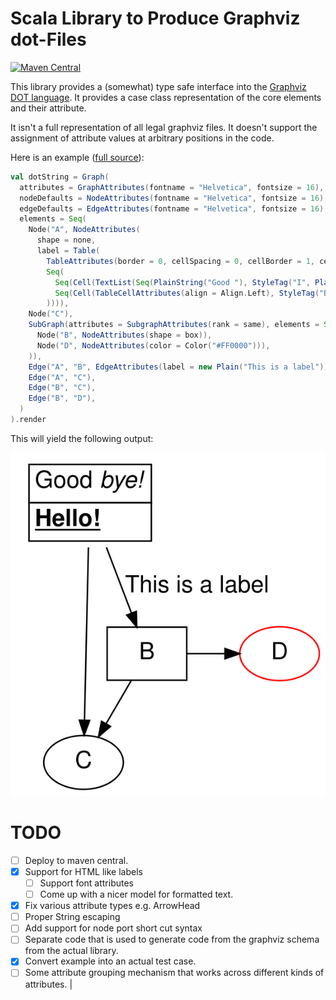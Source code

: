 # Scala Library to Produce Graphviz dot-Files
[![Maven Central](https://maven-badges.herokuapp.com/maven-central/berlin.softwaretechnik/graphviz-scala_2.13/badge.svg)](https://maven-badges.herokuapp.com/maven-central/berlin.softwaretechnik/graphviz-scala_2.13)

This library provides a (somewhat) type safe interface into the
[Graphviz DOT language](https://graphviz.org/doc/info/lang.html). It provides a case class representation
of the core elements and their attribute.

It isn't a full representation of all legal graphviz
files. It doesn't support the assignment of
attribute values at arbitrary positions in the code.

Here is an example ([full source](core/src/test/scala/berlin/softwaretechnik/graphviz/GraphExample.scala)):

~~~ .scala
val dotString = Graph(
  attributes = GraphAttributes(fontname = "Helvetica", fontsize = 16),
  nodeDefaults = NodeAttributes(fontname = "Helvetica", fontsize = 16),
  edgeDefaults = EdgeAttributes(fontname = "Helvetica", fontsize = 16),
  elements = Seq(
    Node("A", NodeAttributes(
      shape = none,
      label = Table(
        TableAttributes(border = 0, cellSpacing = 0, cellBorder = 1, cellPadding = 3),
        Seq(
          Seq(Cell(TextList(Seq(PlainString("Good "), StyleTag("I", PlainString("bye!")))))),
          Seq(Cell(TableCellAttributes(align = Align.Left), StyleTag("B", StyleTag("U", PlainString("Hello!"))))),
        )))),
    Node("C"),
    SubGraph(attributes = SubgraphAttributes(rank = same), elements = Seq(
      Node("B", NodeAttributes(shape = box)),
      Node("D", NodeAttributes(color = Color("#FF0000"))),
    )),
    Edge("A", "B", EdgeAttributes(label = new Plain("This is a label"))),
    Edge("A", "C"),
    Edge("B", "C"),
    Edge("B", "D"),
  )
).render
~~~

This will yield the following output:

[![](doc/test.svg)](doc/test.dot)

# TODO

* [ ] Deploy to maven central.
* [X] Support for HTML like labels
    * [ ] Support font attributes
    * [ ] Come up with a nicer model for formatted
          text.
* [X] Fix various attribute types e.g. ArrowHead
* [ ] Proper String escaping
* [ ] Add support for node port short cut syntax
* [ ] Separate code that is used to generate code
      from the graphviz schema from the actual
      library.
* [X] Convert example into an actual test case.
* [ ] Some attribute grouping mechanism that
      works across different kinds of attributes.
      |